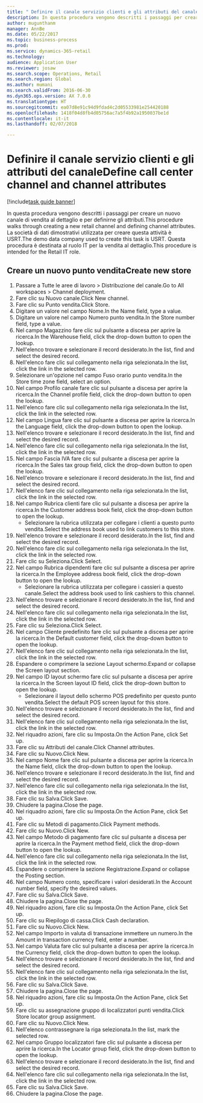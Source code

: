 ```yaml
--- 
title: " Definire il canale servizio clienti e gli attributi del canale"
description: In questa procedura vengono descritti i passaggi per creare un nuovo canale di vendita al dettaglio e per definirne gli attributi.
author: mugunthanm
manager: AnnBe
ms.date: 05/22/2017
ms.topic: business-process
ms.prod: 
ms.service: dynamics-365-retail
ms.technology: 
audience: Application User
ms.reviewer: josaw
ms.search.scope: Operations, Retail
ms.search.region: Global
ms.author: mumani
ms.search.validFrom: 2016-06-30
ms.dyn365.ops.version: AX 7.0.0
ms.translationtype: HT
ms.sourcegitcommit: ea07d8e91c94d9fdad4c2d05533981e254420188
ms.openlocfilehash: 1418f04d8fb4d05756ac7a5f4b92a1950037be1d
ms.contentlocale: it-it
ms.lasthandoff: 02/07/2018

---
```

# <a name="define-call-center-channel-and-channel-attributes"></a><span data-ttu-id="a40d3-103"> Definire il canale servizio clienti e gli attributi del canale</span><span class="sxs-lookup"><span data-stu-id="a40d3-103">Define call center channel and channel attributes</span></span>

[!include[task guide banner](../includes/task-guide-banner.md)]

<span data-ttu-id="a40d3-104">In questa procedura vengono descritti i passaggi per creare un nuovo canale di vendita al dettaglio e per definirne gli attributi.</span><span class="sxs-lookup"><span data-stu-id="a40d3-104">This procedure walks through creating a new retail channel and defining channel attributes.</span></span> <span data-ttu-id="a40d3-105">La società di dati dimostrativi utilizzata per creare questa attività è USRT.</span><span class="sxs-lookup"><span data-stu-id="a40d3-105">The demo data company used to create this task is USRT.</span></span> <span data-ttu-id="a40d3-106">Questa procedura è destinata al ruolo IT per la vendita al dettaglio.</span><span class="sxs-lookup"><span data-stu-id="a40d3-106">This procedure is intended for the Retail IT role.</span></span>


## <a name="create-new-store"></a><span data-ttu-id="a40d3-107">Creare un nuovo punto vendita</span><span class="sxs-lookup"><span data-stu-id="a40d3-107">Create new store</span></span>
1. <span data-ttu-id="a40d3-108">Passare a Tutte le aree di lavoro > Distribuzione del canale.</span><span class="sxs-lookup"><span data-stu-id="a40d3-108">Go to All workspaces > Channel deployment.</span></span>
2. <span data-ttu-id="a40d3-109">Fare clic su Nuovo canale.</span><span class="sxs-lookup"><span data-stu-id="a40d3-109">Click New channel.</span></span>
3. <span data-ttu-id="a40d3-110">Fare clic su Punto vendita.</span><span class="sxs-lookup"><span data-stu-id="a40d3-110">Click Store.</span></span>
4. <span data-ttu-id="a40d3-111">Digitare un valore nel campo Nome.</span><span class="sxs-lookup"><span data-stu-id="a40d3-111">In the Name field, type a value.</span></span>
5. <span data-ttu-id="a40d3-112">Digitare un valore nel campo Numero punto vendita.</span><span class="sxs-lookup"><span data-stu-id="a40d3-112">In the Store number field, type a value.</span></span>
6. <span data-ttu-id="a40d3-113">Nel campo Magazzino fare clic sul pulsante a discesa per aprire la ricerca.</span><span class="sxs-lookup"><span data-stu-id="a40d3-113">In the Warehouse field, click the drop-down button to open the lookup.</span></span>
7. <span data-ttu-id="a40d3-114">Nell'elenco trovare e selezionare il record desiderato.</span><span class="sxs-lookup"><span data-stu-id="a40d3-114">In the list, find and select the desired record.</span></span>
8. <span data-ttu-id="a40d3-115">Nell'elenco fare clic sul collegamento nella riga selezionata.</span><span class="sxs-lookup"><span data-stu-id="a40d3-115">In the list, click the link in the selected row.</span></span>
9. <span data-ttu-id="a40d3-116">Selezionare un'opzione nel campo Fuso orario punto vendita.</span><span class="sxs-lookup"><span data-stu-id="a40d3-116">In the Store time zone field, select an option.</span></span>
10. <span data-ttu-id="a40d3-117">Nel campo Profilo canale fare clic sul pulsante a discesa per aprire la ricerca.</span><span class="sxs-lookup"><span data-stu-id="a40d3-117">In the Channel profile field, click the drop-down button to open the lookup.</span></span>
11. <span data-ttu-id="a40d3-118">Nell'elenco fare clic sul collegamento nella riga selezionata.</span><span class="sxs-lookup"><span data-stu-id="a40d3-118">In the list, click the link in the selected row.</span></span>
12. <span data-ttu-id="a40d3-119">Nel campo Lingua fare clic sul pulsante a discesa per aprire la ricerca.</span><span class="sxs-lookup"><span data-stu-id="a40d3-119">In the Language field, click the drop-down button to open the lookup.</span></span>
13. <span data-ttu-id="a40d3-120">Nell'elenco trovare e selezionare il record desiderato.</span><span class="sxs-lookup"><span data-stu-id="a40d3-120">In the list, find and select the desired record.</span></span>
14. <span data-ttu-id="a40d3-121">Nell'elenco fare clic sul collegamento nella riga selezionata.</span><span class="sxs-lookup"><span data-stu-id="a40d3-121">In the list, click the link in the selected row.</span></span>
15. <span data-ttu-id="a40d3-122">Nel campo Fascia IVA fare clic sul pulsante a discesa per aprire la ricerca.</span><span class="sxs-lookup"><span data-stu-id="a40d3-122">In the Sales tax group field, click the drop-down button to open the lookup.</span></span>
16. <span data-ttu-id="a40d3-123">Nell'elenco trovare e selezionare il record desiderato.</span><span class="sxs-lookup"><span data-stu-id="a40d3-123">In the list, find and select the desired record.</span></span>
17. <span data-ttu-id="a40d3-124">Nell'elenco fare clic sul collegamento nella riga selezionata.</span><span class="sxs-lookup"><span data-stu-id="a40d3-124">In the list, click the link in the selected row.</span></span>
18. <span data-ttu-id="a40d3-125">Nel campo Rubrica clienti fare clic sul pulsante a discesa per aprire la ricerca.</span><span class="sxs-lookup"><span data-stu-id="a40d3-125">In the Customer address book field, click the drop-down button to open the lookup.</span></span>
    * <span data-ttu-id="a40d3-126">Selezionare la rubrica utilizzata per collegare i clienti a questo punto vendita.</span><span class="sxs-lookup"><span data-stu-id="a40d3-126">Select the address book used to link customers to this store.</span></span>  
19. <span data-ttu-id="a40d3-127">Nell'elenco trovare e selezionare il record desiderato.</span><span class="sxs-lookup"><span data-stu-id="a40d3-127">In the list, find and select the desired record.</span></span>
20. <span data-ttu-id="a40d3-128">Nell'elenco fare clic sul collegamento nella riga selezionata.</span><span class="sxs-lookup"><span data-stu-id="a40d3-128">In the list, click the link in the selected row.</span></span>
21. <span data-ttu-id="a40d3-129">Fare clic su Seleziona.</span><span class="sxs-lookup"><span data-stu-id="a40d3-129">Click Select.</span></span>
22. <span data-ttu-id="a40d3-130">Nel campo Rubrica dipendenti fare clic sul pulsante a discesa per aprire la ricerca.</span><span class="sxs-lookup"><span data-stu-id="a40d3-130">In the Employee address book field, click the drop-down button to open the lookup.</span></span>
    * <span data-ttu-id="a40d3-131">Selezionare la rubrica utilizzata per collegare i cassieri a questo canale.</span><span class="sxs-lookup"><span data-stu-id="a40d3-131">Select the address book used to link cashiers to this channel.</span></span>  
23. <span data-ttu-id="a40d3-132">Nell'elenco trovare e selezionare il record desiderato.</span><span class="sxs-lookup"><span data-stu-id="a40d3-132">In the list, find and select the desired record.</span></span>
24. <span data-ttu-id="a40d3-133">Nell'elenco fare clic sul collegamento nella riga selezionata.</span><span class="sxs-lookup"><span data-stu-id="a40d3-133">In the list, click the link in the selected row.</span></span>
25. <span data-ttu-id="a40d3-134">Fare clic su Seleziona.</span><span class="sxs-lookup"><span data-stu-id="a40d3-134">Click Select.</span></span>
26. <span data-ttu-id="a40d3-135">Nel campo Cliente predefinito fare clic sul pulsante a discesa per aprire la ricerca.</span><span class="sxs-lookup"><span data-stu-id="a40d3-135">In the Default customer field, click the drop-down button to open the lookup.</span></span>
27. <span data-ttu-id="a40d3-136">Nell'elenco fare clic sul collegamento nella riga selezionata.</span><span class="sxs-lookup"><span data-stu-id="a40d3-136">In the list, click the link in the selected row.</span></span>
28. <span data-ttu-id="a40d3-137">Espandere o comprimere la sezione Layout schermo.</span><span class="sxs-lookup"><span data-stu-id="a40d3-137">Expand or collapse the Screen layout section.</span></span>
29. <span data-ttu-id="a40d3-138">Nel campo ID layout schermo fare clic sul pulsante a discesa per aprire la ricerca.</span><span class="sxs-lookup"><span data-stu-id="a40d3-138">In the Screen layout ID field, click the drop-down button to open the lookup.</span></span>
    * <span data-ttu-id="a40d3-139">Selezionare il layout dello schermo POS predefinito per questo punto vendita.</span><span class="sxs-lookup"><span data-stu-id="a40d3-139">Select the default POS screen layout for this store.</span></span>  
30. <span data-ttu-id="a40d3-140">Nell'elenco trovare e selezionare il record desiderato.</span><span class="sxs-lookup"><span data-stu-id="a40d3-140">In the list, find and select the desired record.</span></span>
31. <span data-ttu-id="a40d3-141">Nell'elenco fare clic sul collegamento nella riga selezionata.</span><span class="sxs-lookup"><span data-stu-id="a40d3-141">In the list, click the link in the selected row.</span></span>
32. <span data-ttu-id="a40d3-142">Nel riquadro azioni, fare clic su Imposta.</span><span class="sxs-lookup"><span data-stu-id="a40d3-142">On the Action Pane, click Set up.</span></span>
33. <span data-ttu-id="a40d3-143">Fare clic su Attributi del canale.</span><span class="sxs-lookup"><span data-stu-id="a40d3-143">Click Channel attributes.</span></span>
34. <span data-ttu-id="a40d3-144">Fare clic su Nuovo.</span><span class="sxs-lookup"><span data-stu-id="a40d3-144">Click New.</span></span>
35. <span data-ttu-id="a40d3-145">Nel campo Nome fare clic sul pulsante a discesa per aprire la ricerca.</span><span class="sxs-lookup"><span data-stu-id="a40d3-145">In the Name field, click the drop-down button to open the lookup.</span></span>
36. <span data-ttu-id="a40d3-146">Nell'elenco trovare e selezionare il record desiderato.</span><span class="sxs-lookup"><span data-stu-id="a40d3-146">In the list, find and select the desired record.</span></span>
37. <span data-ttu-id="a40d3-147">Nell'elenco fare clic sul collegamento nella riga selezionata.</span><span class="sxs-lookup"><span data-stu-id="a40d3-147">In the list, click the link in the selected row.</span></span>
38. <span data-ttu-id="a40d3-148">Fare clic su Salva.</span><span class="sxs-lookup"><span data-stu-id="a40d3-148">Click Save.</span></span>
39. <span data-ttu-id="a40d3-149">Chiudere la pagina.</span><span class="sxs-lookup"><span data-stu-id="a40d3-149">Close the page.</span></span>
40. <span data-ttu-id="a40d3-150">Nel riquadro azioni, fare clic su Imposta.</span><span class="sxs-lookup"><span data-stu-id="a40d3-150">On the Action Pane, click Set up.</span></span>
41. <span data-ttu-id="a40d3-151">Fare clic su Metodi di pagamento.</span><span class="sxs-lookup"><span data-stu-id="a40d3-151">Click Payment methods.</span></span>
42. <span data-ttu-id="a40d3-152">Fare clic su Nuovo.</span><span class="sxs-lookup"><span data-stu-id="a40d3-152">Click New.</span></span>
43. <span data-ttu-id="a40d3-153">Nel campo Metodo di pagamento fare clic sul pulsante a discesa per aprire la ricerca.</span><span class="sxs-lookup"><span data-stu-id="a40d3-153">In the Payment method field, click the drop-down button to open the lookup.</span></span>
44. <span data-ttu-id="a40d3-154">Nell'elenco fare clic sul collegamento nella riga selezionata.</span><span class="sxs-lookup"><span data-stu-id="a40d3-154">In the list, click the link in the selected row.</span></span>
45. <span data-ttu-id="a40d3-155">Espandere o comprimere la sezione Registrazione.</span><span class="sxs-lookup"><span data-stu-id="a40d3-155">Expand or collapse the Posting section.</span></span>
46. <span data-ttu-id="a40d3-156">Nel campo Numero conto, specificare i valori desiderati.</span><span class="sxs-lookup"><span data-stu-id="a40d3-156">In the Account number field, specify the desired values.</span></span>
47. <span data-ttu-id="a40d3-157">Fare clic su Salva.</span><span class="sxs-lookup"><span data-stu-id="a40d3-157">Click Save.</span></span>
48. <span data-ttu-id="a40d3-158">Chiudere la pagina.</span><span class="sxs-lookup"><span data-stu-id="a40d3-158">Close the page.</span></span>
49. <span data-ttu-id="a40d3-159">Nel riquadro azioni, fare clic su Imposta.</span><span class="sxs-lookup"><span data-stu-id="a40d3-159">On the Action Pane, click Set up.</span></span>
50. <span data-ttu-id="a40d3-160">Fare clic su Riepilogo di cassa.</span><span class="sxs-lookup"><span data-stu-id="a40d3-160">Click Cash declaration.</span></span>
51. <span data-ttu-id="a40d3-161">Fare clic su Nuovo.</span><span class="sxs-lookup"><span data-stu-id="a40d3-161">Click New.</span></span>
52. <span data-ttu-id="a40d3-162">Nel campo Importo in valuta di transazione immettere un numero.</span><span class="sxs-lookup"><span data-stu-id="a40d3-162">In the Amount in transaction currency field, enter a number.</span></span>
53. <span data-ttu-id="a40d3-163">Nel campo Valuta fare clic sul pulsante a discesa per aprire la ricerca.</span><span class="sxs-lookup"><span data-stu-id="a40d3-163">In the Currency field, click the drop-down button to open the lookup.</span></span>
54. <span data-ttu-id="a40d3-164">Nell'elenco trovare e selezionare il record desiderato.</span><span class="sxs-lookup"><span data-stu-id="a40d3-164">In the list, find and select the desired record.</span></span>
55. <span data-ttu-id="a40d3-165">Nell'elenco fare clic sul collegamento nella riga selezionata.</span><span class="sxs-lookup"><span data-stu-id="a40d3-165">In the list, click the link in the selected row.</span></span>
56. <span data-ttu-id="a40d3-166">Fare clic su Salva.</span><span class="sxs-lookup"><span data-stu-id="a40d3-166">Click Save.</span></span>
57. <span data-ttu-id="a40d3-167">Chiudere la pagina.</span><span class="sxs-lookup"><span data-stu-id="a40d3-167">Close the page.</span></span>
58. <span data-ttu-id="a40d3-168">Nel riquadro azioni, fare clic su Imposta.</span><span class="sxs-lookup"><span data-stu-id="a40d3-168">On the Action Pane, click Set up.</span></span>
59. <span data-ttu-id="a40d3-169">Fare clic su assegnazione gruppo di localizzatori punti vendita.</span><span class="sxs-lookup"><span data-stu-id="a40d3-169">Click Store locator group assignment.</span></span>
60. <span data-ttu-id="a40d3-170">Fare clic su Nuovo.</span><span class="sxs-lookup"><span data-stu-id="a40d3-170">Click New.</span></span>
61. <span data-ttu-id="a40d3-171">Nell'elenco contrassegnare la riga selezionata.</span><span class="sxs-lookup"><span data-stu-id="a40d3-171">In the list, mark the selected row.</span></span>
62. <span data-ttu-id="a40d3-172">Nel campo Gruppo localizzatori fare clic sul pulsante a discesa per aprire la ricerca.</span><span class="sxs-lookup"><span data-stu-id="a40d3-172">In the Locator group field, click the drop-down button to open the lookup.</span></span>
63. <span data-ttu-id="a40d3-173">Nell'elenco trovare e selezionare il record desiderato.</span><span class="sxs-lookup"><span data-stu-id="a40d3-173">In the list, find and select the desired record.</span></span>
64. <span data-ttu-id="a40d3-174">Nell'elenco fare clic sul collegamento nella riga selezionata.</span><span class="sxs-lookup"><span data-stu-id="a40d3-174">In the list, click the link in the selected row.</span></span>
65. <span data-ttu-id="a40d3-175">Fare clic su Salva.</span><span class="sxs-lookup"><span data-stu-id="a40d3-175">Click Save.</span></span>
66. <span data-ttu-id="a40d3-176">Chiudere la pagina.</span><span class="sxs-lookup"><span data-stu-id="a40d3-176">Close the page.</span></span>


